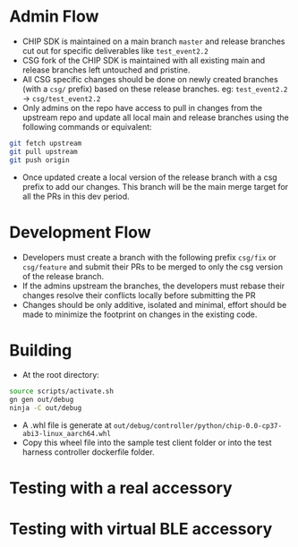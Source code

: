 # Admin Flow

* CHIP SDK is maintained on a main branch `master` and release branches cut out for specific deliverables like `test_event2.2`
* CSG fork of the CHIP SDK is maintained with all existing main and release branches left untouched and pristine. 
* All CSG specific changes should be done on newly created branches (with a `csg/` prefix) based on these release branches. eg: `test_event2.2` -> `csg/test_event2.2`
* Only admins on the repo have access to pull in changes from the upstream repo and update all local main and release branches using the following commands or equivalent:
```bash
git fetch upstream
git pull upstream 
git push origin
``` 
* Once updated create a local version of the release branch with a csg prefix to add our changes. This branch will be the main merge target for all the PRs in this dev period.

# Development Flow

* Developers must create a branch with the following prefix `csg/fix` or `csg/feature` and submit their PRs to be merged to only the csg version of the release branch.
* If the admins upstream the branches, the developers must rebase their changes resolve their conflicts locally before submitting the PR
* Changes should be only additive, isolated and minimal, effort should be made to minimize the footprint on changes in the existing code.

# Building

* At the root directory:
```bash
source scripts/activate.sh
gn gen out/debug
ninja -C out/debug
```
* A .whl file is generate at `out/debug/controller/python/chip-0.0-cp37-abi3-linux_aarch64.whl`
* Copy this wheel file into the sample test client folder or into the test harness controller dockerfile folder.

# Testing with a real accessory
# Testing with virtual BLE accessory
